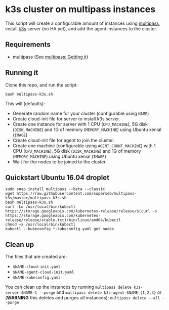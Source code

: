 # k3s cluster on multipass instances

This script will create a configurable amount of instances using [multipass](https://github.com/CanonicalLtd/multipass/), install [k3s](https://github.com/rancher/k3s) server (no HA yet), and add the agent instances to the cluster.

## Requirements

* multipass (See [multipass: Getting it](https://github.com/CanonicalLtd/multipass#getting-it))

## Running it

Clone this repo, and run the script:

```
bash multipass-k3s.sh
```

This will (defaults):

* Generate random name for your cluster (configurable using `NAME`)
* Create cloud-init file for server to install k3s server.
* Create one instance for server with 1 CPU (`CPU_MACHINE`), 5G disk (`DISK_MACHINE`) and 1G of memory (`MEMORY_MACHINE`) using Ubuntu xenial (`IMAGE`)
* Create cloud-init file for agent to join the cluster.
* Create one machine (configurable using `AGENT_COUNT_MACHINE`) with 1 CPU (`CPU_MACHINE`), 5G disk (`DISK_MACHINE`) and 1G of memory (`MEMORY_MACHINE`) using Ubuntu xenial (`IMAGE`)
* Wait for the nodes to be joined to the cluster


## Quickstart Ubuntu 16.04 droplet

```
sudo snap install multipass --beta --classic
wget https://raw.githubusercontent.com/superseb/multipass-k3s/master/multipass-k3s.sh
bash multipass-k3s.sh
curl -Lo /usr/local/bin/kubectl https://storage.googleapis.com/kubernetes-release/release/$(curl -s https://storage.googleapis.com/kubernetes-release/release/stable.txt)/bin/linux/amd64/kubectl
chmod +x /usr/local/bin/kubectl
kubectl --kubeconfig *-kubeconfig.yaml get nodes
```

## Clean up

The files that are created are:

* `$NAME-cloud-init.yaml`
* `$NAME-agent-cloud-init.yaml`
* `$NAME-kubeconfig.yaml`

You can clean up the instances by running `multipass delete k3s-server-$NAME-1 --purge` and `multipass delete k3s-agent-$NAME-{1,2,3}` or (**WARNING** this deletes and purges all instances): `multipass delete --all --purge`
